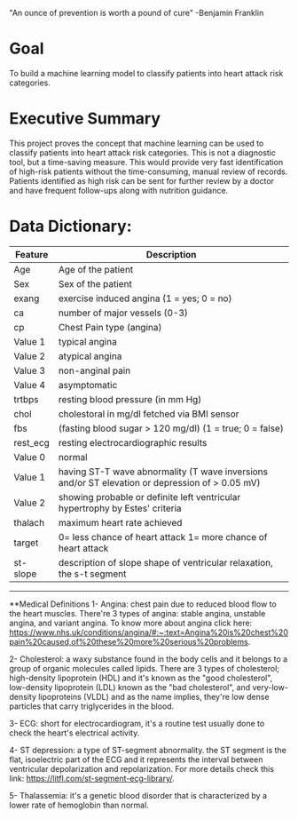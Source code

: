 "An ounce of prevention is worth a pound of cure" -Benjamin Franklin

# Goal

To build a machine learning model to classify patients into heart attack risk categories. 


# Executive Summary

This project proves the concept that machine learning can be used to classify patients into heart attack risk categories.  This is not a diagnostic tool, but a time-saving measure.  This would provide very fast identification of high-risk patients without the time-consuming, manual review of records.  Patients identified as high risk can be sent for further review by a doctor and have frequent follow-ups along with nutrition guidance.



# Data Dictionary:

Feature | Description
------------- | -------------
Age | Age of the patient
Sex | Sex of the patient
exang | exercise induced angina (1 = yes; 0 = no)
ca | number of major vessels (0-3)
cp  | Chest Pain type (angina)
Value 1 | typical angina
Value 2 | atypical angina
Value 3 | non-anginal pain
Value 4 | asymptomatic
trtbps  | resting blood pressure (in mm Hg)
chol  | cholestoral in mg/dl fetched via BMI sensor
fbs  | (fasting blood sugar > 120 mg/dl) (1 = true; 0 = false)
rest_ecg  | resting electrocardiographic results
Value 0 | normal
Value 1 | having ST-T wave abnormality (T wave inversions and/or ST elevation or depression of > 0.05 mV)
Value 2 | showing probable or definite left ventricular hypertrophy by Estes' criteria
thalach  | maximum heart rate achieved
target  | 0= less chance of heart attack 1= more chance of heart attack
st-slope | description of slope shape of ventricular relaxation, the s-t segment





- - -

**Medical Definitions
1- Angina: chest pain due to reduced blood flow to the heart muscles. There're 3 types of angina: stable angina, unstable angina, and variant angina. To know more about angina click here: https://www.nhs.uk/conditions/angina/#:~:text=Angina%20is%20chest%20pain%20caused,of%20these%20more%20serious%20problems.

2- Cholesterol: a waxy substance found in the body cells and it belongs to a group of organic molecules called lipids. There are 3 types of cholesterol; high-density lipoprotein (HDL) and it's known as the "good cholesterol", low-density lipoprotein (LDL) known as the "bad cholesterol", and very-low-density lipoproteins (VLDL) and as the name implies, they're low dense particles that carry triglycerides in the blood.

3- ECG: short for electrocardiogram, it's a routine test usually done to check the heart's electrical activity.

4- ST depression: a type of ST-segment abnormality. the ST segment is the flat, isoelectric part of the ECG and it represents the interval between ventricular depolarization and repolarization. For more details check this link: https://litfl.com/st-segment-ecg-library/.

5- Thalassemia: it's a genetic blood disorder that is characterized by a lower rate of hemoglobin than normal.